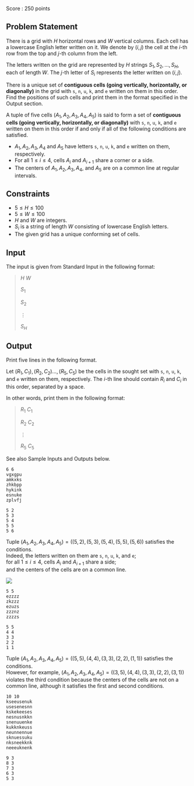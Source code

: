 Score : $250$ points

## Problem Statement

There is a grid with $H$ horizontal rows and $W$ vertical columns.  Each cell has a lowercase English letter written on it.
We denote by $(i, j)$ the cell at the $i$-th row from the top and $j$-th column from the left.

The letters written on the grid are represented by $H$ strings $S_1,S_2,\ldots, S_H$, each of length $W$.
The $j$-th letter of $S_i$ represents the letter written on $(i, j)$.

There is a unique set of
**contiguous cells (going vertically, horizontally, or diagonally)** in the grid
with `s`, `n`, `u`, `k`, and `e` written on them in this order.<br>
Find the positions of such cells and print them in the format specified in the Output section.

A tuple of five cells $(A_1,A_2,A_3,A_4,A_5)$ is said to form
a set of **contiguous cells (going vertically, horizontally, or diagonally)** with `s`, `n`, `u`, `k`, and `e` written on them in this order
if and only if all of the following conditions are satisfied.

- $A_1,A_2,A_3,A_4$ and $A_5$ have letters `s`, `n`, `u`, `k`, and `e` written on them, respectively.
- For all $1\leq i\leq 4$, cells $A_i$ and $A_{i+1}$ share a corner or a side.
- The centers of $A_1,A_2,A_3,A_4$, and $A_5$ are on a common line at regular intervals.

## Constraints

- $5\leq H\leq 100$
- $5\leq W\leq 100$
- $H$ and $W$ are integers.
- $S_i$ is a string of length $W$ consisting of lowercase English letters.
- The given grid has a unique conforming set of cells.

## Input

The input is given from Standard Input in the following format:

> $H$ $W$
> 
> $S_1$
> 
> $S_2$
> 
> $\vdots$
> 
> $S_H$

## Output

Print five lines in the following format.  

Let $(R_1,C_1), (R_2,C_2)\ldots,(R_5,C_5)$ be the cells in the sought set with `s`, `n`, `u`, `k`, and `e` written on them, respectively.
The $i$-th line should contain $R_i$ and $C_i$ in this order, separated by a space.

In other words, print them in the following format:

> $R_1$ $C_1$
> 
> $R_2$ $C_2$
> 
> $\vdots$
> 
> $R_5$ $C_5$

See also Sample Inputs and Outputs below.

```input1
6 6
vgxgpu
amkxks
zhkbpp
hykink
esnuke
zplvfj
```

```output1
5 2
5 3
5 4
5 5
5 6
```

Tuple $(A_1,A_2,A_3,A_4,A_5)=((5,2),(5,3),(5,4),(5,5),(5,6))$ satisfies the conditions.<br>
Indeed, the letters written on them are `s`, `n`, `u`, `k`, and `e`;<br>
for all $1\leq i\leq 4$, cells $A_i$ and $A_{i+1}$ share a side;<br>
and the centers of the cells are on a common line.

![](https://img.atcoder.jp/abc302/f0a6b1007df7fb00caa27a5f82a3afb1.png)

```input2
5 5
ezzzz
zkzzz
ezuzs
zzznz
zzzzs
```

```output2
5 5
4 4
3 3
2 2
1 1
```

Tuple $(A_1,A_2,A_3,A_4,A_5)=((5,5),(4,4),(3,3),(2,2),(1,1))$ satisfies the conditions.<br>
However, for example, $(A_1,A_2,A_3,A_4,A_5)=((3,5),(4,4),(3,3),(2,2),(3,1))$ violates the third condition because the centers of the cells are not on a common line, although it satisfies the first and second conditions.

```input3
10 10
kseeusenuk
usesenesnn
kskekeeses
nesnusnkkn
snenuuenke
kukknkeuss
neunnennue
sknuessuku
nksneekknk
neeeuknenk
```

```output3
9 3
8 3
7 3
6 3
5 3
```